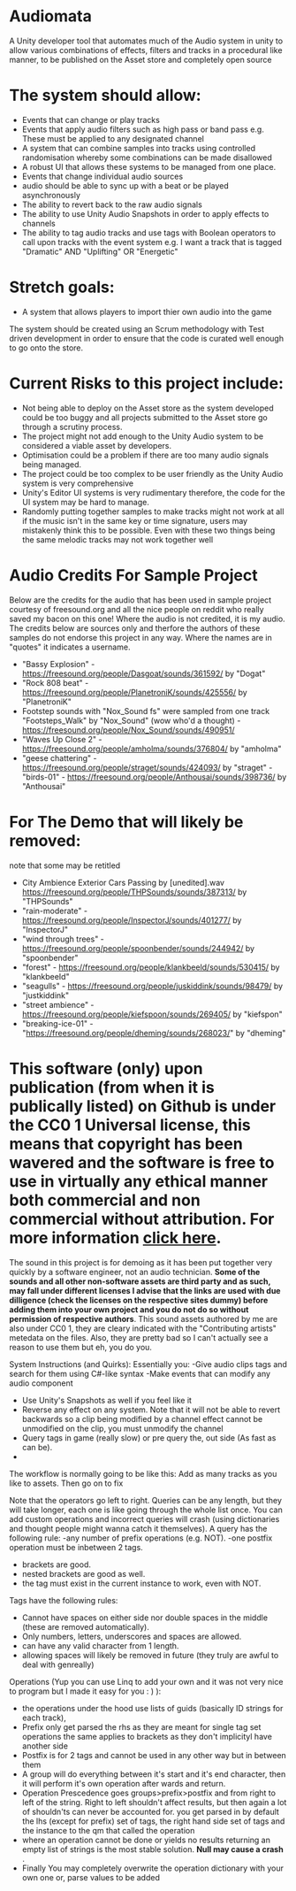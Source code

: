 # Audiomata
A Unity developer tool that automates much of the Audio system in unity to allow various combinations of effects, filters and tracks in a procedural like manner, to be published on the Asset store and completely open source

# The system should allow:
- Events that can change or play tracks
- Events that apply audio filters such as high pass or band pass e.g. These must be applied to any designated channel
- A system that can combine samples into tracks using controlled randomisation whereby some combinations can be made disallowed
- A robust UI that allows these systems to be managed from one place.
- Events that change individual audio sources 
- audio should be able to sync up with a beat or be played asynchronously
- The ability to revert back to the raw audio signals
- The ability to use Unity Audio Snapshots in order to apply effects to channels
- The ability to tag audio tracks and use tags with Boolean operators to call upon tracks with the event system e.g. I want a track that is tagged "Dramatic" AND "Uplifting" OR "Energetic"


# Stretch goals:
- A system that allows players to import thier own audio into the game

The system should be created using an Scrum methodology with Test driven development in order to ensure that the code is curated well enough to go onto the store.

# Current Risks to this project include:
- Not being able to deploy on the Asset store as the system developed could be too buggy and all projects submitted to the Asset store go through a scrutiny process.
- The project might not add enough to the Unity Audio system to be considered a viable asset by developers.
- Optimisation could be a problem if there are too many audio signals being managed.
- The project could be too complex to be user friendly as the Unity Audio system is very comprehensive
- Unity's Editor UI systems is very rudimentary therefore, the code for the UI system may be hard to manage.
- Randomly putting together samples to make tracks might not work at all if the music isn't in the same key or time signature,
users may mistakenly think this to be possible. Even with these two things being the same melodic tracks may not work together well


# Audio Credits For Sample Project
Below are the credits for the audio that has been used in sample project courtesy of freesound.org and all the nice people on reddit who really saved my bacon on this one!
Where the audio is not credited, it is my audio. The credits below are sources only and therfore the authors of these samples do not endorse this project in any way. Where the names are in "quotes" it indicates a username.
- "Bassy Explosion" - https://freesound.org/people/Dasgoat/sounds/361592/ by "Dogat"
- "Rock 808 beat" - https://freesound.org/people/PlanetroniK/sounds/425556/ by "PlanetroniK"
- Footstep sounds with "Nox_Sound fs" were sampled from one track "Footsteps_Walk" by "Nox_Sound" (wow who'd a thought) - https://freesound.org/people/Nox_Sound/sounds/490951/
- "Waves Up Close 2" - https://freesound.org/people/amholma/sounds/376804/ by "amholma"
- "geese chattering" - https://freesound.org/people/straget/sounds/424093/ by "straget"
-"birds-01" - https://freesound.org/people/Anthousai/sounds/398736/ by "Anthousai"

# For The Demo that will likely be removed:
note that some may be retitled
- City Ambience Exterior Cars Passing by [unedited].wav https://freesound.org/people/THPSounds/sounds/387313/ by "THPSounds"
- "rain-moderate" - https://freesound.org/people/InspectorJ/sounds/401277/ by "InspectorJ"
- "wind through trees" - https://freesound.org/people/spoonbender/sounds/244942/ by "spoonbender"
- "forest" - https://freesound.org/people/klankbeeld/sounds/530415/ by "klankbeeId"
- "seagulls" - https://freesound.org/people/juskiddink/sounds/98479/ by "justkiddink"
- "street ambience" - https://freesound.org/people/kiefspoon/sounds/269405/ by "kiefspon"
- "breaking-ice-01" - "https://freesound.org/people/dheming/sounds/268023/" by "dheming"


# This software (only) upon publication (from when it is publically listed) on Github is under the CC0 1 Universal license, this means that copyright has been wavered and the software is free to use in virtually any ethical manner both commercial and non commercial without attribution. For more information [click here](https://creativecommons.org/publicdomain/zero/1.0/?ref=chooser-v1).

The sound in this project is for demoing as it has been put together very quickly by a software engineer, not an audio technician. **Some of the sounds and all other non-software assets are third party and as such, may fall under different licenses I advise that the links are used with due dilligence (check the licenses on the respective sites dummy) before adding them into your own project and you do not do so without permission of respective authors**. This sound assets authored by me are also under CC0 1, they are cleary indicated with the "Contributing artists" metedata on the files. Also, they are pretty bad so I can't actually see a reason to use them but eh, you do you.

System Instructions (and Quirks):
Essentially you:
-Give audio clips tags and search for them using C#-like syntax 
-Make events that can modify any audio component
- Use Unity's Snapshots as well if you feel like it
- Reverse any effect on any system. Note that it will not be able to revert backwards so a clip being modified by a channel effect cannot be unmodified on the clip, you must unmodify the channel
- Query tags in game (really slow) or pre query the, out side (As fast as can be).
- 

The workflow is normally going to be like this:
Add as many tracks as you like to assets.
Then go on to fix 

Note that the operators go left to right. Queries can be any length, but they will take longer, each one is like going through the whole list once. You can add custom operations and incorrect queries will crash (using dictionaries and thought people might wanna catch it themselves). A query has the following rule:
-any number of prefix operations (e.g. NOT).
-one postfix operation must be inbetween 2 tags. 
- brackets are good.
- nested brackets are good as well.
- the tag must exist in the current instance to work, even with NOT.

Tags have the following rules:
- Cannot have spaces on either side nor double spaces in the middle (these are removed automatically).
- Only numbers, letters, underscores and spaces are allowed.
- can have any valid character from 1 length.
- allowing spaces will likely be removed in future (they truly are awful to deal with genreally)

Operations (Yup you can use Linq to add your own and it was not very nice to program but I made it easy for you : ) ):
- the operations under the hood use lists of guids (basically ID strings for each track), 
- Prefix only get parsed the rhs as they are meant for single tag set operations the same applies to brackets as they don't implicityl have another side
- Postfix is for 2 tags and cannot be used in any other way but in between them
- A group will do everything between it's start and it's end character, then it will perform it's own operation after wards and return.
- Operation Prescedence goes groups>prefix>postfix and from right to left of the string. Right to left shouldn't affect results, but then again a lot of shouldn'ts can never be accounted for.
 you get parsed in by default the lhs (except for prefix) set of tags, the right hand side set of tags and the instance to the qm that called the operation
- where an operation cannot be done or yields no results returning an empty list of strings is the most stable solution. **Null may cause a crash** .
- Finally You may completely overwrite the operation dictionary with your own one or, parse values to be added
